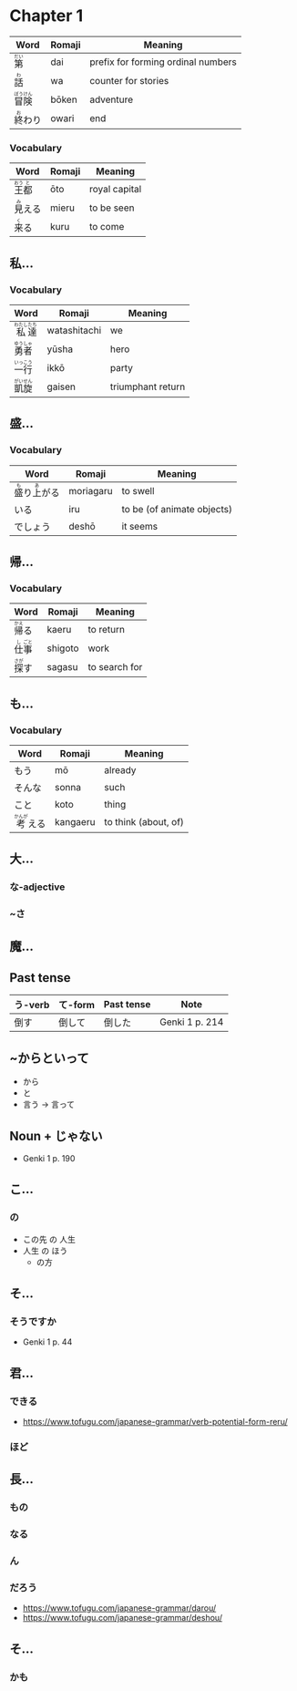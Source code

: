 # Chapter 1
| Word | Romaji | Meaning |
|---|---|---|
| <ruby>第<rp>【</rp><rt>だい</rt><rp>】</rp></ruby> | dai | prefix for forming ordinal numbers |
| <ruby>話<rp>【</rp><rt>わ</rt><rp>】</rp></ruby> | wa | counter for stories |
| <ruby>冒<rp>【</rp><rt>ぼう</rt><rp>】</rp>険<rp>【</rp><rt>けん</rt><rp>】</rp></ruby> | bōken | adventure |
| <ruby>終<rp>【</rp><rt>お</rt><rp>】</rp>わり<rt></rt></ruby> | owari | end |
### Vocabulary
| Word | Romaji | Meaning |
|---|---|---|
| <ruby>王<rp>【</rp><rt>おう</rt><rp>】</rp>都<rp>【</rp><rt>と</rt><rp>】</rp></ruby> | ōto | royal capital |
| <ruby>見<rp>【</rp><rt>み</rt><rp>】</rp>える<rt></rt></ruby> | mieru  | to be seen |
| <ruby>来<rp>【</rp><rt>く</rt><rp>】</rp>る<rt></rt></ruby> | kuru | to come |
## 私...
### Vocabulary
| Word | Romaji | Meaning |
|---|---|---|
| <ruby>私<rp>【</rp><rt>わたし</rt><rp>】</rp>達<rp>【</rp><rt>たち</rt><rp>】</rp></ruby> | watashitachi | we |
| <ruby>勇<rp>【</rp><rt>ゆう</rt><rp>】</rp>者<rp>【</rp><rt>しゃ</rt><rp>】</rp></ruby> | yūsha | hero |
| <ruby>一<rp>【</rp><rt>いっ</rt><rp>】</rp>行<rp>【</rp><rt>こう</rt><rp>】</rp></ruby> | ikkō | party |
| <ruby>凱<rp>【</rp><rt>がい</rt><rp>】</rp>旋<rp>【</rp><rt>せん</rt><rp>】</rp></ruby> | gaisen | triumphant return |
## 盛...
### Vocabulary
| Word | Romaji | Meaning |
|---|---|---|
| <ruby>盛<rp>【</rp><rt>も</rt><rp>】</rp>り<rt></rt>上<rp>【</rp><rt>あ</rt><rp>】</rp>がる<rt></rt></ruby> | moriagaru | to swell |
| いる | iru | to be (of animate objects) |
| でしょう | deshō | it seems |
## 帰...
### Vocabulary
| Word | Romaji | Meaning |
|---|---|---|
| <ruby>帰<rp>【</rp><rt>かえ</rt><rp>】</rp>る<rt></rt></ruby> | kaeru | to return |
| <ruby>仕<rp>【</rp><rt>し</rt><rp>】</rp>事<rp>【</rp><rt>ごと</rt><rp>】</rp></ruby> | shigoto | work |
| <ruby>探<rp>【</rp><rt>さが</rt><rp>】</rp>す<rt></rt></ruby> | sagasu | to search for |
## も...
### Vocabulary
| Word | Romaji | Meaning |
|---|---|---|
| もう | mō | already |
| そんな | sonna | such |
| こと | koto | thing |
| <ruby>考<rp>【</rp><rt>かんが</rt><rp>】</rp>える<rt></rt></ruby> | kangaeru | to think (about, of) |
## 大...
### な-adjective
### ~さ
## 魔...
## Past tense
|う-verb|て-form|Past tense|Note|
|---|---|---|---|
|倒す|倒して|倒した|Genki 1 p. 214|
## ~からといって
* から
* と
* 言う -> 言って
## Noun + じゃない
* Genki 1 p. 190
## こ...
### の
* この先 の 人生
* 人生 の ほう
  * の方
## そ...
### そうですか
* Genki 1 p. 44
## 君...
### できる
* https://www.tofugu.com/japanese-grammar/verb-potential-form-reru/
### ほど
## 長...
### もの
### なる
### ん
### だろう
* https://www.tofugu.com/japanese-grammar/darou/
* https://www.tofugu.com/japanese-grammar/deshou/
## そ...
### かも
